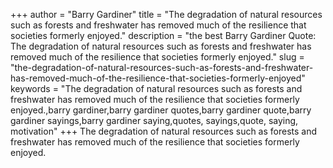 +++
author = "Barry Gardiner"
title = "The degradation of natural resources such as forests and freshwater has removed much of the resilience that societies formerly enjoyed."
description = "the best Barry Gardiner Quote: The degradation of natural resources such as forests and freshwater has removed much of the resilience that societies formerly enjoyed."
slug = "the-degradation-of-natural-resources-such-as-forests-and-freshwater-has-removed-much-of-the-resilience-that-societies-formerly-enjoyed"
keywords = "The degradation of natural resources such as forests and freshwater has removed much of the resilience that societies formerly enjoyed.,barry gardiner,barry gardiner quotes,barry gardiner quote,barry gardiner sayings,barry gardiner saying,quotes, sayings,quote, saying, motivation"
+++
The degradation of natural resources such as forests and freshwater has removed much of the resilience that societies formerly enjoyed.
